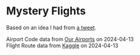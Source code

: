 # Mystery Flights

Based on an idea I had from [a tweet](https://x.com/ggetzie/status/1778931416455377010).

Airport Code data from [Our Airports](https://ourairports.com/data/) on 2024-04-13  
Flight Route data from [Kaggle](https://www.kaggle.com/datasets/open-flights/flight-route-database/data?select=routes.csv) on 2024-04-13